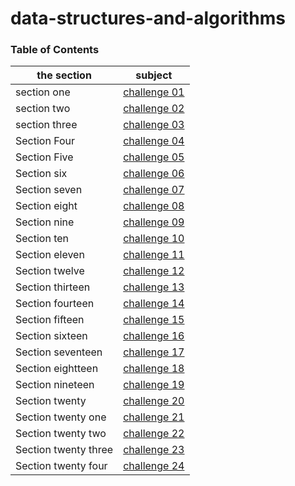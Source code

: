 # data-structures-and-algorithms

### Table of Contents

| the section          | subject                                                                                                              |
| -------------------- | -------------------------------------------------------------------------------------------------------------------- |
| section one          | [challenge 01](challenges/challenge-01/README.md)                                                                    |
| section two          | [challenge 02](challenges/challenge-02/README.md)                                                                    |
| section three        | [challenge 03](challenges/challenge-03/README.md)                                                                    |
| Section Four         | [challenge 04](https://docs.google.com/spreadsheets/d/11jCmZciGvRuKhXDzqX7kuDSQAOOGw7GARvPqL2YpGGU/edit?usp=sharing) |
| Section Five         | [challenge 05](Data-Structures/challenge-05/linked-list/README.md)                                                   |
| Section six          | [challenge 06](Data-Structures/challenge-06/linked_list_insertions/README.md)                                        |
| Section seven        | [challenge 07](Data-Structures/challenge-07/ll-kth-from-end/README.md)                                               |
| Section eight        | [challenge 08](Data-Structures/challenge-08/ll_zip/README.md)                                                        |
| Section nine         | [challenge 09](https://docs.google.com/spreadsheets/d/1WN-JrFp3wsV2XioFocBZaRwkR15zy0isUdQRXvtIi4A/edit#gid=0)       |
| Section ten          | [challenge 10](Data-Structures/stacks_and_queues/stacks_and_queues/README.md)                                        |
| Section eleven       | [challenge 11](challenges/queue_with_stacks/README.md)                                                               |
| Section twelve       | [challenge 12](challenges/fifo_animal_shelter/README.md)                                                             |
| Section thirteen     | [challenge 13](challenges/multi_bracket_validation/README.md)                                                        |
| Section fourteen     | [challenge 14](https://docs.google.com/spreadsheets/d/1m1fUckd_rjXtIc-50U2ozWW3ov9zcRr19XEaVD6dhPo/edit#gid=0)       |
| Section fifteen      | [challenge 15](Data-Structures/trees/README.md)                                                                      |
| Section sixteen      | [challenge 16](Data-Structures/trees/README.md)                                                                      |
| Section seventeen    | [challenge 17](challenges/tree-breadth-first/README.md)                                                              |
| Section eightteen    | [challenge 18](challenges/tree-fizz-buzz/README.md)                                                                  |
| Section nineteen     | [challenge 19](challenges/insertion-sort/README.md)                                                                  |
| Section twenty       | [challenge 20](challenges/merge-sort/README.md)                                                                      |
| Section twenty one   | [challenge 21](challenges/quick-sort/README.md)                                                                      |
| Section twenty two   | [challenge 22](Data-Structures/hash-table/README.md)                                                                 |
| Section twenty three | [challenge 23](challenges/repeated_word/README.md)                                                                   |
| Section twenty four  | [challenge 24](challenges/tree_intersection/README.md)                                                               |
